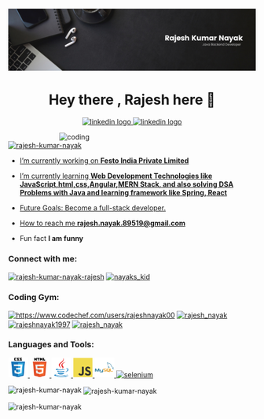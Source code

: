 ![logo](https://github.com/Rajesh-Kumar-Nayak/Rajesh-Kumar-Nayak/blob/main/Background2.png)
<h1 align="center">Hey there , Rajesh here 👋</h1>

<div align="center">
  <a href="https://www.linkedin.com/in/rajesh-kumar-nayak-rajesh/" target="_blank">
    <img src="https://img.shields.io/static/v1?message=LinkedIn&logo=linkedin&label=&color=0077B5&logoColor=white&labelColor=&style=for-the-badge" height="25" alt="linkedin logo"  />
    <a href="https://www.instagram.com/nayaks_kid/" target="_blank">
    <img src="https://img.shields.io/static/v1?message=Instagram&logo=instagram&label=&color=f8f7e3&logoColor=Red&labelColor=&style=for-the-badge" height="25" alt="linkedin logo"  />
</div>

<img align="right" alt="coding" width="400" src="https://i.pinimg.com/originals/e8/f4/53/e8f453469a3ec97ecd354df465d73913.gif">

<p align="left"> <img src="https://komarev.com/ghpvc/?username=rajesh-kumar-nayak&label=Profile%20views&color=0e75b6&style=flat" alt="rajesh-kumar-nayak" /> </p>

-  I’m currently working on **Festo India Private Limited**

-  I’m currently learning **Web Development Technologies like JavaScript,html,css,Angular,MERN Stack, and also solving DSA Problems with Java and learning framework like Spring, React**

-  Future Goals: Become a full-stack developer.

-  How to reach me **rajesh.nayak.89519@gmail.com**

-  Fun fact **I am funny**

<h3 align="left">Connect with me:</h3>
<p align="left">
<a href="https://linkedin.com/in/rajesh-kumar-nayak-rajesh" target="blank"><img align="center" src="https://raw.githubusercontent.com/rahuldkjain/github-profile-readme-generator/master/src/images/icons/Social/linked-in-alt.svg" alt="rajesh-kumar-nayak-rajesh" height="30" width="40" /></a>
<a href="https://instagram.com/nayaks_kid" target="blank"><img align="center" src="https://raw.githubusercontent.com/rahuldkjain/github-profile-readme-generator/master/src/images/icons/Social/instagram.svg" alt="nayaks_kid" height="30" width="40" /></a>
</p>

<h3 align="left">Coding Gym:</h3>
<p>
<a href="https://www.codechef.com/users/rajeshnayak00" target="blank"><img align="center" src="https://cdn.jsdelivr.net/npm/simple-icons@3.1.0/icons/codechef.svg" alt="https://www.codechef.com/users/rajeshnayak00" height="30" width="40" /></a>
<a href="https://www.hackerrank.com/rajesh_nayak_891" target="blank"><img align="center" src="https://raw.githubusercontent.com/rahuldkjain/github-profile-readme-generator/master/src/images/icons/Social/hackerrank.svg" alt="rajesh_nayak" height="30" width="40" /></a>
<a href="https://www.leetcode.com/rajeshnayak1997" target="blank"><img align="center" src="https://raw.githubusercontent.com/rahuldkjain/github-profile-readme-generator/master/src/images/icons/Social/leet-code.svg" alt="rajeshnayak1997" height="30" width="40" /></a>
<a href="https://auth.geeksforgeeks.org/user/rajesh_nayak" target="blank"><img align="center" src="https://raw.githubusercontent.com/rahuldkjain/github-profile-readme-generator/master/src/images/icons/Social/geeks-for-geeks.svg" alt="rajesh_nayak" height="30" width="40" /></a>
</p>

<h3 align="left">Languages and Tools:</h3>
<p align="left"> <a href="https://www.w3schools.com/css/" target="_blank" rel="noreferrer"> <img src="https://raw.githubusercontent.com/devicons/devicon/master/icons/css3/css3-original-wordmark.svg" alt="css3" width="40" height="40"/> </a> <a href="https://www.w3.org/html/" target="_blank" rel="noreferrer"> <img src="https://raw.githubusercontent.com/devicons/devicon/master/icons/html5/html5-original-wordmark.svg" alt="html5" width="40" height="40"/> </a> <a href="https://www.java.com" target="_blank" rel="noreferrer"> <img src="https://raw.githubusercontent.com/devicons/devicon/master/icons/java/java-original.svg" alt="java" width="40" height="40"/> </a> <a href="https://developer.mozilla.org/en-US/docs/Web/JavaScript" target="_blank" rel="noreferrer"> <img src="https://raw.githubusercontent.com/devicons/devicon/master/icons/javascript/javascript-original.svg" alt="javascript" width="40" height="40"/> </a> <a href="https://www.mysql.com/" target="_blank" rel="noreferrer"> <img src="https://raw.githubusercontent.com/devicons/devicon/master/icons/mysql/mysql-original-wordmark.svg" alt="mysql" width="40" height="40"/> </a> <a href="https://www.selenium.dev" target="_blank" rel="noreferrer"> <img src="https://raw.githubusercontent.com/detain/svg-logos/780f25886640cef088af994181646db2f6b1a3f8/svg/selenium-logo.svg" alt="selenium" width="40" height="40"/> </a> </p>

<p><img align="left" src="https://github-readme-stats.vercel.app/api/top-langs?username=rajesh-kumar-nayak&show_icons=true&locale=en&layout=compact" alt="rajesh-kumar-nayak" /></p>

<p>&nbsp;<img align="center" src="https://github-readme-stats.vercel.app/api?username=rajesh-kumar-nayak&show_icons=true&locale=en" alt="rajesh-kumar-nayak" /></p>

<p><img align="center" src="https://github-readme-streak-stats.herokuapp.com/?user=rajesh-kumar-nayak&" alt="rajesh-kumar-nayak" /></p>
